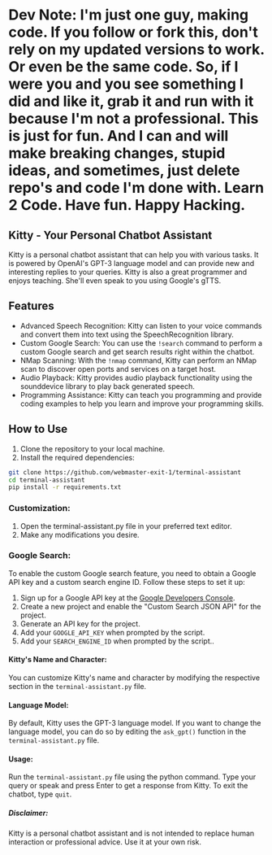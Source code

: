 # Dev Note: I'm just one guy, making code. If you follow or fork this, don't rely on my updated versions to work. Or even be the same code. So, if I were you and you see something I did and like it, grab it and run with it because I'm not a professional. This is just for fun. And I can and will make breaking changes, stupid ideas, and sometimes, just delete repo's and code I'm done with. Learn 2 Code. Have fun. Happy Hacking.

## Kitty - Your Personal Chatbot Assistant

Kitty is a personal chatbot assistant that can help you with various tasks. It is powered by OpenAI's GPT-3 language model and can provide new and interesting replies to your queries. Kitty is also a great programmer and enjoys teaching. She'll even speak to you using Google's gTTS.

## Features

- Advanced Speech Recognition: Kitty can listen to your voice commands and convert them into text using the SpeechRecognition library.
- Custom Google Search: You can use the `!search` command to perform a custom Google search and get search results right within the chatbot.
- NMap Scanning: With the `!nmap` command, Kitty can perform an NMap scan to discover open ports and services on a target host.
- Audio Playback: Kitty provides audio playback functionality using the sounddevice library to play back generated speech.
- Programming Assistance: Kitty can teach you programming and provide coding examples to help you learn and improve your programming skills.

## How to Use

1. Clone the repository to your local machine.
2. Install the required dependencies:

```bash
git clone https://github.com/webmaster-exit-1/terminal-assistant
cd terminal-assistant
pip install -r requirements.txt
```

### Customization:

1. Open the terminal-assistant.py file in your preferred text editor.
2. Make any modifications you desire.

### Google Search:

To enable the custom Google search feature, you need to obtain a Google API key and a custom search engine ID. Follow these steps to set it up:
1. Sign up for a Google API key at the [Google Developers Console](https://console.developers.google.com/).
2. Create a new project and enable the "Custom Search JSON API" for the project.
3. Generate an API key for the project.
4. Add your `GOOGLE_API_KEY` when prompted by the script.
5. Add your `SEARCH_ENGINE_ID` when prompted by the script..

#### Kitty's Name and Character:

You can customize Kitty's name and character by modifying the respective section in the `terminal-assistant.py` file.

#### Language Model:

By default, Kitty uses the GPT-3 language model. If you want to change the language model, you can do so by editing the `ask_gpt()` function in the `terminal-assistant.py` file.

#### Usage:

Run the `terminal-assistant.py` file using the python command.
Type your query or speak and press Enter to get a response from Kitty.
To exit the chatbot, type `quit`.

##### Disclaimer:

Kitty is a personal chatbot assistant and is not intended to replace human interaction or professional advice. Use it at your own risk.
